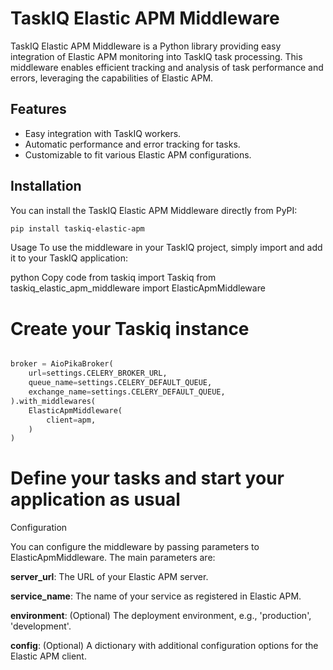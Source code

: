 # TaskIQ Elastic APM Middleware

TaskIQ Elastic APM Middleware is a Python library providing easy integration of Elastic APM monitoring into TaskIQ task processing. This middleware enables efficient tracking and analysis of task performance and errors, leveraging the capabilities of Elastic APM.

## Features

- Easy integration with TaskIQ workers.
- Automatic performance and error tracking for tasks.
- Customizable to fit various Elastic APM configurations.

## Installation

You can install the TaskIQ Elastic APM Middleware directly from PyPI:

```bash
pip install taskiq-elastic-apm
```

Usage
To use the middleware in your TaskIQ project, simply import and add it to your TaskIQ application:

python
Copy code
from taskiq import Taskiq
from taskiq_elastic_apm_middleware import ElasticApmMiddleware

# Create your Taskiq instance
``` python

broker = AioPikaBroker(
    url=settings.CELERY_BROKER_URL,
    queue_name=settings.CELERY_DEFAULT_QUEUE,
    exchange_name=settings.CELERY_DEFAULT_QUEUE,
).with_middlewares(
    ElasticApmMiddleware(
        client=apm,
    )
)


```

# Define your tasks and start your application as usual
Configuration

You can configure the middleware by passing parameters to ElasticApmMiddleware.
The main parameters are:

**server_url**: The URL of your Elastic APM server.

**service_name**: The name of your service as registered in Elastic APM.

**environment**: (Optional) The deployment environment, e.g., 'production', 'development'.

**config**: (Optional) A dictionary with additional configuration options for the Elastic APM client.
